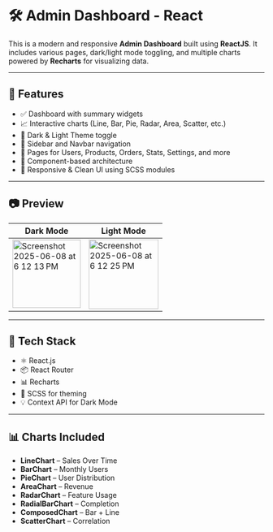 # 🛠️ Admin Dashboard - React

This is a modern and responsive **Admin Dashboard** built using **ReactJS**. It includes various pages, dark/light mode toggling, and multiple charts powered by **Recharts** for visualizing data.

---

## 🚀 Features

- ✅ Dashboard with summary widgets
- 📈 Interactive charts (Line, Bar, Pie, Radar, Area, Scatter, etc.)
- 🌙 Dark & Light Theme toggle
- 🧭 Sidebar and Navbar navigation
- 👥 Pages for Users, Products, Orders, Stats, Settings, and more
- 📂 Component-based architecture
- 🎨 Responsive & Clean UI using SCSS modules

---

## 📷 Preview

| Dark Mode | Light Mode |
|------------|-----------|
|<img width="134" alt="Screenshot 2025-06-08 at 6 12 13 PM" src="https://github.com/user-attachments/assets/83735118-5449-4410-8d29-6fe81e23ee4a" />|<img width="137" alt="Screenshot 2025-06-08 at 6 12 25 PM" src="https://github.com/user-attachments/assets/3f31b3ad-8b7b-4c27-87b1-35c0badd9330"  />|


---

## 🧰 Tech Stack

- ⚛️ React.js
- 📦 React Router
- 📊 Recharts
- 🎨 SCSS for theming
- 💡 Context API for Dark Mode

---
## 📊 Charts Included

- **LineChart** – Sales Over Time  
- **BarChart** – Monthly Users  
- **PieChart** – User Distribution  
- **AreaChart** – Revenue  
- **RadarChart** – Feature Usage  
- **RadialBarChart** – Completion  
- **ComposedChart** – Bar + Line  
- **ScatterChart** – Correlation


